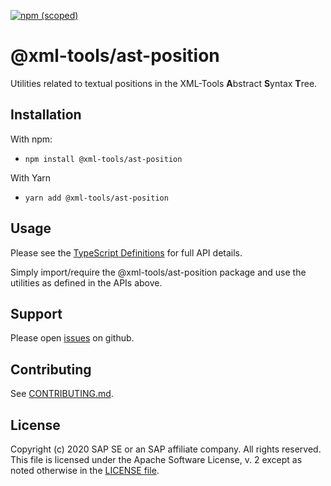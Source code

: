 [![npm (scoped)](https://img.shields.io/npm/v/@xml-tools/ast-position.svg)](https://www.npmjs.com/package/@xml-tools/ast-position)

# @xml-tools/ast-position

Utilities related to textual positions in the XML-Tools **A**bstract **S**yntax **T**ree.

## Installation

With npm:

- `npm install @xml-tools/ast-position`

With Yarn

- `yarn add @xml-tools/ast-position`

## Usage

Please see the [TypeScript Definitions](./api.d.ts) for full API details.

Simply import/require the @xml-tools/ast-position package and use the utilities
as defined in the APIs above.

## Support

Please open [issues](https://github.com/SAP/xml-tols/issues) on github.

## Contributing

See [CONTRIBUTING.md](./CONTRIBUTING.md).

## License

Copyright (c) 2020 SAP SE or an SAP affiliate company. All rights reserved.
This file is licensed under the Apache Software License, v. 2 except as noted otherwise in the [LICENSE file](../../LICENSE).

[ast]: https://en.wikipedia.org/wiki/Abstract_syntax_tree
